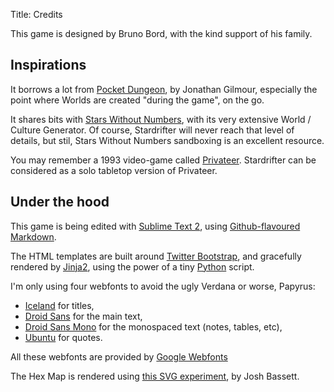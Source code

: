 Title: Credits

This game is designed by Bruno Bord, with the kind support of his family.


## Inspirations

It borrows a lot from [Pocket Dungeon][Pocket Dungeon], by Jonathan Gilmour, 
especially the point where Worlds are created "during the game", on the go.

It shares bits with [Stars Without Numbers][], with its very extensive World /
Culture Generator. Of course, Stardrifter will never reach that level of details,
but stil, Stars Without Numbers sandboxing is an excellent resource.

You may remember a 1993 video-game called [Privateer][]. Stardrifter can be
considered as a solo tabletop version of Privateer.

## Under the hood

This game is being edited with [Sublime Text 2][], using
[Github-flavoured Markdown][Markdown].

The HTML templates are built around [Twitter Bootstrap][], and gracefully
rendered by [Jinja2][], using the power of a tiny [Python][] script.

I'm only using four webfonts to avoid the ugly Verdana or worse, Papyrus:

* [Iceland][] for titles,
* [Droid Sans][Droid] for the main text,
* [Droid Sans Mono][Droid] for the monospaced text (notes, tables, etc),
* [Ubuntu][] for quotes.

All these webfonts are provided by [Google Webfonts][]

The Hex Map is rendered using [this SVG experiment][hexmap-ref], by Josh Bassett.

[Pocket Dungeon]: http://boardgamegeek.com/boardgame/42361/pocket-dungeon
[Stars Without Numbers]: http://www.mongoosepublishing.com/rpgs/stars-without-number.html
[Sublime Text 2]: http://www.sublimetext.com/2
[Markdown]: https://help.github.com/articles/github-flavored-markdown
[Python]: http://python.org
[Jinja2]: http://jinja.pocoo.org/
[Twitter Bootstrap]: http://twitter.github.com/bootstrap/
[Google Webfonts]: http://www.google.com/webfonts
[Ubuntu]: http://font.ubuntu.com/
[Droid]: https://en.wikipedia.org/wiki/Droid_fonts
[Iceland]: http://www.ffonts.net/Iceland.font
[Privateer]: https://en.wikipedia.org/wiki/Wing_Commander%3A_Privateer
[hexmap-ref]: https://github.com/nullobject/svg-experiments/blob/master/hex-grid.html
